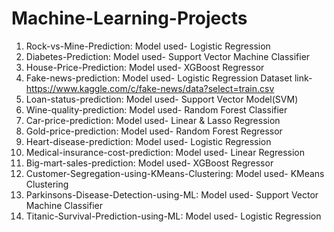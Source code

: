 # Machine-Learning-Projects
1) Rock-vs-Mine-Prediction: Model used- Logistic Regression
2) Diabetes-Prediction: Model used- Support Vector Machine Classifier
3) House-Price-Prediction: Model used- XGBoost Regressor
4) Fake-news-prediction: Model used- Logistic Regression
                         Dataset link- https://www.kaggle.com/c/fake-news/data?select=train.csv
5) Loan-status-prediction: Model used- Support Vector Model(SVM)
6) Wine-quality-prediction: Model used- Random Forest Classifier
7) Car-price-prediction: Model used- Linear & Lasso Regression
8) Gold-price-prediction: Model used- Random Forest Regressor
9) Heart-disease-prediction: Model used- Logistic Regression
10) Medical-insurance-cost-prediction: Model used- Linear Regression
11) Big-mart-sales-prediction: Model used- XGBoost Regressor
12) Customer-Segregation-using-KMeans-Clustering: Model used- KMeans Clustering
13) Parkinsons-Disease-Detection-using-ML: Model used- Support Vector Machine Classifier
14) Titanic-Survival-Prediction-using-ML: Model used- Logistic Regression
